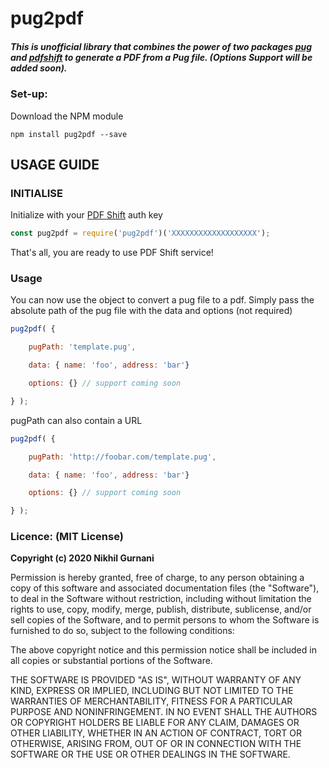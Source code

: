 # pug2pdf

##### This is unofficial library that combines the power of two packages [pug](https://www.npmjs.com/package/pug) and [pdfshift](https://pdfshift.io) to generate a PDF from a Pug file. (_Options Support will be added soon_).

####

### Set-up:

Download the NPM module
```
npm install pug2pdf --save
```

## USAGE GUIDE

### INITIALISE

Initialize with your [PDF Shift](https://pdfshift.io) auth key
```javascript
const pug2pdf = require('pug2pdf')('XXXXXXXXXXXXXXXXXXX');
```
That's all, you are ready to use PDF Shift service!

### Usage

You can now use the object to convert a pug file to a pdf. Simply pass the absolute path of the pug file with the data and options (not required)
```javascript
pug2pdf( {

    pugPath: 'template.pug',

    data: { name: 'foo', address: 'bar'}

    options: {} // support coming soon

} );
```
pugPath can also contain a URL
```javascript
pug2pdf( {

    pugPath: 'http://foobar.com/template.pug',

    data: { name: 'foo', address: 'bar'}

    options: {} // support coming soon

} );
```

### Licence: (MIT License)

**Copyright (c) 2020 Nikhil Gurnani**

Permission is hereby granted, free of charge, to any person obtaining a copy
of this software and associated documentation files (the "Software"), to deal
in the Software without restriction, including without limitation the rights
to use, copy, modify, merge, publish, distribute, sublicense, and/or sell
copies of the Software, and to permit persons to whom the Software is
furnished to do so, subject to the following conditions:

The above copyright notice and this permission notice shall be included in all
copies or substantial portions of the Software.

THE SOFTWARE IS PROVIDED "AS IS", WITHOUT WARRANTY OF ANY KIND, EXPRESS OR
IMPLIED, INCLUDING BUT NOT LIMITED TO THE WARRANTIES OF MERCHANTABILITY,
FITNESS FOR A PARTICULAR PURPOSE AND NONINFRINGEMENT. IN NO EVENT SHALL THE
AUTHORS OR COPYRIGHT HOLDERS BE LIABLE FOR ANY CLAIM, DAMAGES OR OTHER
LIABILITY, WHETHER IN AN ACTION OF CONTRACT, TORT OR OTHERWISE, ARISING FROM,
OUT OF OR IN CONNECTION WITH THE SOFTWARE OR THE USE OR OTHER DEALINGS IN THE
SOFTWARE.